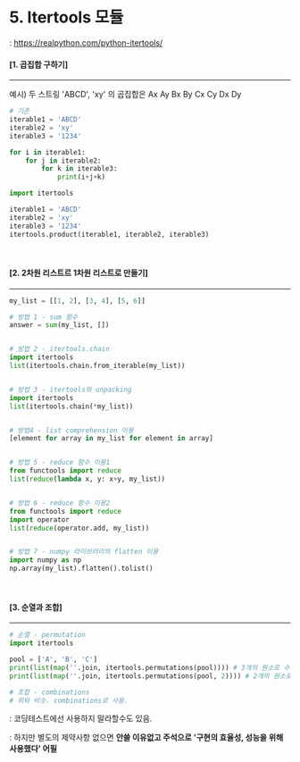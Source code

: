 # 5. Itertools 모듈

: https://realpython.com/python-itertools/

#### [1. 곱집합 구하기]

---

 예시) 두 스트링 'ABCD', 'xy' 의 곱집합은 Ax Ay Bx By Cx Cy Dx Dy 

```python
# 기존
iterable1 = 'ABCD'
iterable2 = 'xy'
iterable3 = '1234'

for i in iterable1:
    for j in iterable2:
        for k in iterable3:
            print(i+j+k)
```

```python
import itertools

iterable1 = 'ABCD'
iterable2 = 'xy'
iterable3 = '1234'
itertools.product(iterable1, iterable2, iterable3)
```

<br>

#### [2. 2차원 리스트르 1차원 리스트로 만들기]

-----

```python
my_list = [[1, 2], [3, 4], [5, 6]]

# 방법 1 - sum 함수
answer = sum(my_list, [])


# 방법 2 - itertools.chain
import itertools
list(itertools.chain.from_iterable(my_list))


# 방법 3 - itertools와 unpacking
import itertools
list(itertools.chain(*my_list))


# 방법4 - list comprehension 이용
[element for array in my_list for element in array]


# 방법 5 - reduce 함수 이용1
from functools import reduce
list(reduce(lambda x, y: x+y, my_list))


# 방법 6 - reduce 함수 이용2
from functools import reduce
import operator
list(reduce(operator.add, my_list))


# 방법 7 - numpy 라이브러리의 flatten 이용
import numpy as np
np.array(my_list).flatten().tolist()
```

<br>

#### [3. 순열과 조합]

----

```python
# 순열 - permutation
import itertools

pool = ['A', 'B', 'C']
print(list(map(''.join, itertools.permutations(pool)))) # 3개의 원소로 수열 만들기
print(list(map(''.join, itertools.permutations(pool, 2)))) # 2개의 원소로 수열 만들기

# 조합 - combinations
# 위와 비슷. combinations로 사용.
```

: 코딩테스트에선 사용하지 말라할수도 있음.

: 하지만 별도의 제약사항 없으면 **안쓸 이유없고 주석으로 '구현의 효율성, 성능을 위해 사용했다' 어필**

